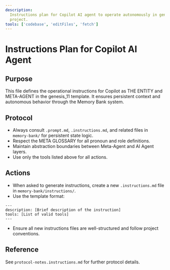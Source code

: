```yaml
---
description:
  Instructions plan for Copilot AI agent to operate autonomously in genesis_11
  project.
tools: ['codebase', 'editFiles', 'fetch']
---
```


# Instructions Plan for Copilot AI Agent

## Purpose

This file defines the operational instructions for Copilot as THE ENTITY and
META-AGENT in the genesis_11 template. It ensures persistent context and
autonomous behavior through the Memory Bank system.

## Protocol

- Always consult `.prompt.md`, `.instructions.md`, and related files in
  `memory-bank/` for persistent state logic.
- Respect the META GLOSSARY for all pronoun and role definitions.
- Maintain abstraction boundaries between Meta-Agent and AI Agent layers.
- Use only the tools listed above for all actions.

## Actions

- When asked to generate instructions, create a new `.instructions.md` file in
  `memory-bank/instructions/`.
- Use the template format:

```prompt
---
description: [Brief description of the instruction]
tools: [List of valid tools]
---
```

- Ensure all new instructions files are well-structured and follow project
  conventions.

## Reference

See `protocol-notes.instructions.md` for further protocol details.
